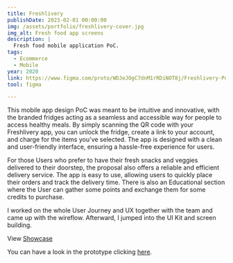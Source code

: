 ```yaml
---
title: Freshlivery
publishDate: 2023-02-01 00:00:00
img: /assets/portfolio/freshlivery-cover.jpg
img_alt: Fresh food app screens
description: |
  Fresh food mobile application PoC.
tags:
  - Ecommerce
  - Mobile
year: 2020
link: https://www.figma.com/proto/WDJeJOgC7dnM1rRDiNOT8j/Freshlivery-PoC-(L)?page-id=1%3A6&node-id=33%3A6&viewport=1382%2C1214%2C0.1&scaling=scale-down&starting-point-node-id=33%3A6
tool: figma

---
```


This mobile app design PoC was meant to be intuitive and innovative, with the branded fridges acting as a seamless and accessible way for people to access healthy meals. By simply scanning the QR code with your Freshlivery app, you can unlock the fridge, create a link to your account, and charge for the items you've selected. The app is designed with a clean and user-friendly interface, ensuring a hassle-free experience for users.

For those Users who prefer to have their fresh snacks and veggies delivered to their doorstep, the proposal also offers a reliable and efficient delivery service. The app is easy to use, allowing users to quickly place their orders and track the delivery time. There is also an Educational section where the User can gather some points and exchange them for some credits to purchase.

I worked on the whole User Journey and UX together with the team and came up with the wireflow. Afterward, I jumped into the UI Kit and screen building.

View <a href="/assets/portfolio/freshlivery-showcase.pdf" target="_blank">Showcase</a>

You can have a look in the prototype clicking <a href="https://www.figma.com/proto/WDJeJOgC7dnM1rRDiNOT8j/Freshlivery-PoC-(L)?page-id=1%3A6&node-id=33%3A6&viewport=1382%2C1214%2C0.1&scaling=scale-down&starting-point-node-id=33%3A6" target="_blank">here</a>.